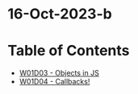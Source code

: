 # 16-Oct-2023-b

# Table of Contents
* [W01D03 - Objects in JS](/w01d3_objects/)
* [W01D04 - Callbacks!](/w01d04)
